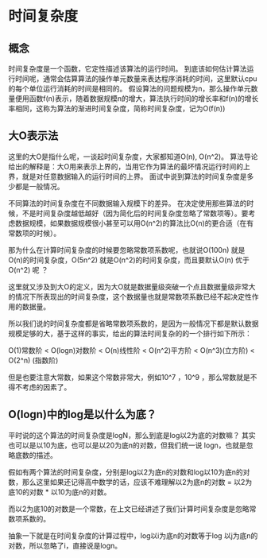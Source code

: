 # 时间复杂度
## 概念
时间复杂度是一个函数，它定性描述该算法的运行时间。
到底该如何估计算法运行时间呢，通常会估算算法的操作单元数量来表达程序消耗的时间，这里默认cpu的每个单位运行消耗的时间是相同的。
假设算法的问题规模为n，那么操作单元数量便用函数f(n)表示，随着数据规模n的增大，算法执行时间的增长率和f(n)的增长率相同，这称为算法的渐进时间复杂度，简称时间复杂度，记为O(f(n))

## 大O表示法
这里的大O是指什么呢，一谈起时间复杂度，大家都知道O(n), O(n^2)。
算法导论给出的解释是：大O用来表示上界的，当用它作为算法的最坏情况运行时间的上界，就是对任意数据输入的运行时间的上界。
面试中说到算法的时间复杂度是多少都是一般情况。

不同算法的时间复杂度在不同数据输入规模下的差异。
在决定使用那些算法的时候，不是时间复杂度越低越好（因为简化后的时间复杂度忽略了常数项等）。要考虑数据规模，如果数据规模很小甚至可以用O(n^2)的算法比O(n)的更合适（在有常数项的时候）。

那为什么在计算时间复杂度的时候要忽略常数项系数呢，也就说O(100n) 就是O(n)的时间复杂度，O(5n^2) 就是O(n^2)的时间复杂度，而且要默认O(n) 优于O(n^2) 呢 ？

这里就又涉及到大O的定义，因为大O就是数据量级突破一个点且数据量级非常大的情况下所表现出的时间复杂度，这个数据量也就是常数项系数已经不起决定性作用的数据量。

所以我们说的时间复杂度都是省略常数项系数的，是因为一般情况下都是默认数据规模足够的大，基于这样的事实，给出的算法时间复杂的的一个排行如下所示：

O(1)常数阶 < O(logn)对数阶 < O(n)线性阶 < O(n^2)平方阶 < O(n^3)(立方阶) < O(2^n) (指数阶)

但是也要注意大常数，如果这个常数非常大，例如10^7 ，10^9 ，那么常数就是不得不考虑的因素了。

## O(logn)中的log是以什么为底？
平时说的这个算法的时间复杂度是logN，那么到底是log以2为底的对数嘛？
其实也可以是以10为底，也可以是以20为底n的对数，但我们统一说 logn，也就是忽略底数的描述。

假如有两个算法的时间复杂度，分别是log以2为底n的对数和log以10为底n的对数，那么这里如果还记得高中数学的话，应该不难理解以2为底n的对数 = 以2为底10的对数 * 以10为底n的对数。

而以2为底10的对数是一个常数，在上文已经讲述了我们计算时间复杂度是忽略常数项系数的。

抽象一下就是在时间复杂度的计算过程中，log以i为底n的对数等于log 以j为底n的对数，所以忽略了i，直接说是logn。